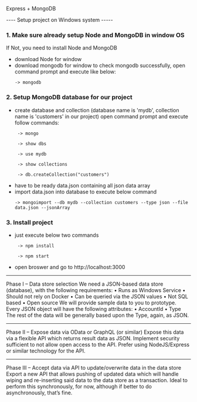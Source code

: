 Express + MongoDB

---- Setup project on Windows system -----
### 1. Make sure already setup Node and MongoDB in window OS
  If Not, you need to install Node and MongoDB
  - download Node for window
  - download mongodb for window
    to check mongodb successfully, open command prompt and execute like below:
    ```
    -> mongodb
    ```
### 2. Setup MongoDB database for our project
  - create database and collection (database name is 'mydb', collection name is 'customers' in our project)
    open command prompt and execute follow commands:
     ```
      -> mongo 
     ```
     ```
      -> show dbs 
     ```
     ```
      -> use mydb  
     ```
     ```
      -> show collections   
     ```
     ```
      -> db.createCollection("customers")   
     ```
  - have to be ready data.json containing all json data array
  - import data.json into database to execute below command
     ```
     -> mongoimport --db mydb --collection customers --type json --file data.json --jsonArray
     ```

### 3. Install project
  - just execute below two commands
    ```
     -> npm install   
    ```
    ```  
     -> npm start    
    ```   
  - open broswer and go to http://localhost:3000

--------------------------------------------------------------------------------------------------------------
Phase I – Data store selection
We need a JSON-based data store (database), with the following requirements:
•	Runs as Windows Service
•	Should not rely on Docker
•	Can be queried via the JSON values
•	Not SQL based
•	Open source
We will provide sample data to you to prototype. Every JSON object will have the following attributes:
•	AccountId
•	Type
The rest of the data will be generally based upon the Type, again, as JSON.

------------------
Phase II – Expose data via OData or GraphQL (or similar)
Expose this data via a flexible API which returns result data as JSON. Implement security sufficient to not allow open access to the API. Prefer using NodeJS/Express or similar technology for the API.

------------------
Phase III – Accept data via API to update/overwrite data in the data store
Export a new API that allows pushing of updated data which will handle wiping and re-inserting said data to the data store as a transaction. Ideal to perform this synchronously, for now, although if better to do asynchronously, that’s fine.